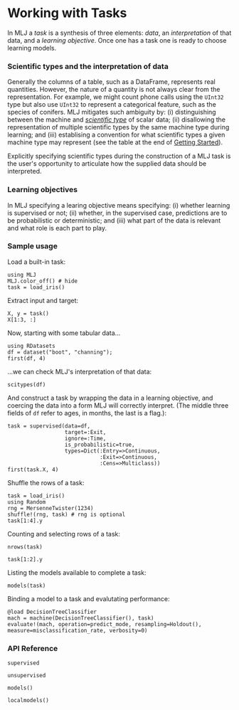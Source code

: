 # Working with Tasks

In MLJ a *task* is a synthesis of three elements: *data*, an
*interpretation* of that data, and a *learning objective*. Once one has a
task one is ready to choose learning models.

### Scientific types and the interpretation of data

Generally the columns of a table, such as a DataFrame, represents real
quantities. However, the nature of a quantity is not always clear from
the representation. For example, we might count phone calls using the
`UInt32` type but also use `UInt32` to represent a categorical
feature, such as the species of conifers. MLJ mitigates such ambiguity
by: (i) distinguishing between the machine and *[scientific
type](index.md)* of scalar data; (ii) disallowing the
representation of multiple scientific types by the same machine type
during learning; and (iii) establising a convention for what
scientific types a given machine type may represent (see the
table at the end of [Getting Started](index.md)).

Explicitly specifying scientific types during the construction of a
MLJ task is the user's opportunity to articulate how the supplied data
should be interpreted.


### Learning objectives

In MLJ specifying a learing objective means specifying: (i) whether
learning is supervised or not; (ii) whether, in the supervised case,
predictions are to be probabilistic or deterministic; and (iii) what
part of the data is relevant and what role is each part to play.


### Sample usage

Load a built-in task:

```@example 1
using MLJ
MLJ.color_off() # hide
task = load_iris()
```

Extract input and target:

```@example 1 
X, y = task()
X[1:3, :]
```

Now, starting with some tabular data...

```@example 1
using RDatasets
df = dataset("boot", "channing");
first(df, 4)
```

...we can check MLJ's interpretation of that data:

```@example 1
scitypes(df)
```

And construct a task by wrapping the data in a learning objective, and
coercing the data into a form MLJ will correctly interpret. (The middle three
fields of `df` refer to ages, in months, the last is a flag.):

```@example 1
task = supervised(data=df,
                  target=:Exit,
                  ignore=:Time,
                  is_probabilistic=true,
                  types=Dict(:Entry=>Continuous,
                             :Exit=>Continuous,
                             :Cens=>Multiclass))
first(task.X, 4)
```

Shuffle the rows of a task:

```@example 1
task = load_iris()
using Random
rng = MersenneTwister(1234)
shuffle!(rng, task) # rng is optional
task[1:4].y
```

Counting and selecting rows of a task:

```@example 1
nrows(task)
```

```@example 1
task[1:2].y
```

Listing the models available to complete a task:

```@example 1
models(task)
```

Binding a model to a task and evalutating performance:

```@example 1
@load DecisionTreeClassifier
mach = machine(DecisionTreeClassifier(), task)
evaluate!(mach, operation=predict_mode, resampling=Holdout(), measure=misclassification_rate, verbosity=0)
```

### API Reference

```@docs
supervised
```

```@docs
unsupervised
```

```@docs
models()
```

```@docs
localmodels()
```

